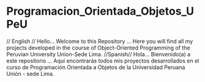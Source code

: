 # Programacion_Orientada_Objetos_UPeU
// English // Hello... Welcome to this Repository ... Here you will find all my projects developed in the course of Object-Oriented Programming of the Peruvian University Union-Sede Lima. 
//Spanish// Hola... Bienvenido(a) a este repositorio ... Aquí encontrarás todos mis proyectos desarrollados en el curso de Programación Orientada a Objetos de la Universidad Peruana Unión - sede Lima.
